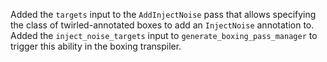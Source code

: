 Added the `targets` input to the `AddInjectNoise` pass that allows specifying the class of twirled-annotated boxes to add an `InjectNoise` annotation to. Added the `inject_noise_targets` input to `generate_boxing_pass_manager` to trigger this ability in the boxing transpiler.
